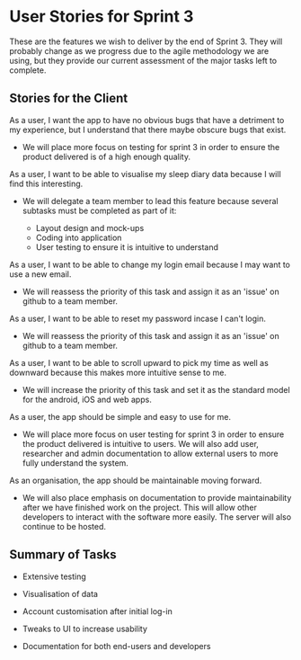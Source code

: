 # User Stories for Sprint 3

These are the features we wish to deliver by the end of Sprint 3. They will probably change as we progress due to the agile methodology we are using, but they provide our current assessment of the major tasks left to complete.

## Stories for the Client

As a user, I want the app to have no obvious bugs that have a detriment to my experience, but I understand that there maybe obscure bugs that exist.

* We will place more focus on testing for sprint 3 in order to ensure the product delivered is of a high enough quality.

As a user, I want to be able to visualise my sleep diary data because I will find this interesting.

* We will delegate a team member to lead this feature because several subtasks must be completed as part of it:

    * Layout design and mock-ups
    * Coding into application
    * User testing to ensure it is intuitive to understand

As a user, I want to be able to change my login email because I may want to use a new email.

* We will reassess the priority of this task and assign it as an 'issue' on github to a team member.

As a user, I want to be able to reset my password incase I can't login.

* We will reassess the priority of this task and assign it as an 'issue' on github to a team member.

As a user, I want to be able to scroll upward to pick my time as well as downward because this makes more intuitive sense to me.

* We will increase the priority of this task and set it as the standard model for the android, iOS and web apps.

As a user, the app should be simple and easy to use for me.

* We will place more focus on user testing for sprint 3 in order to ensure the product delivered is intuitive to users. We will also add user, researcher and admin documentation to allow external users to more fully understand the system.

As an organisation, the app should be maintainable moving forward.

* We will also place emphasis on documentation to provide maintainability after we have finished work on the project. This will allow other developers to interact with the software more easily. The server will also continue to be hosted.

## Summary of Tasks

* Extensive testing

* Visualisation of data

* Account customisation after initial log-in

* Tweaks to UI to increase usability

* Documentation for both end-users and developers